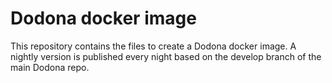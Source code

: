 # Dodona docker image

This repository contains the files to create a Dodona docker image. A nightly version is published every night based on the develop branch of the main Dodona repo.

